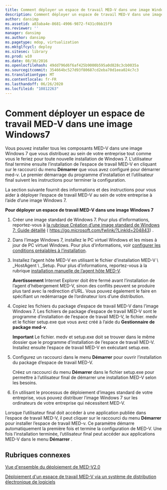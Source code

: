 ```yaml
---
title: Comment déployer un espace de travail MED-V dans une image Windows7
description: Comment déployer un espace de travail MED-V dans une image Windows7
author: dansimp
ms.assetid: a83aba4e-8681-4906-9872-f431c0bb15f9
ms.reviewer: ''
manager: dansimp
ms.author: dansimp
ms.pagetype: mdop, virtualization
ms.mktglfcycl: deploy
ms.sitesec: library
ms.prod: w10
ms.date: 08/30/2016
ms.openlocfilehash: 49dd796d6f6af425b9000b595a0d828c3cb0035a
ms.sourcegitcommit: 354664bc527d93f80687cd2eba70d1eea024c7c3
ms.translationtype: MT
ms.contentlocale: fr-FR
ms.lasthandoff: 06/26/2020
ms.locfileid: "10812263"
---
```

# Comment déployer un espace de travail MED-V dans une image Windows7


Vous pouvez installer tous les composants MED-V dans une image Windows 7 que vous distribuez au sein de votre entreprise tout comme vous le feriez pour toute nouvelle installation de Windows 7. L’utilisateur final termine ensuite l’installation de l’espace de travail MED-V en cliquant sur le raccourci du menu **Démarrer** que vous avez configuré pour démarrer med-v. Le premier démarrage du programme d’installation et l’utilisateur final suivent les instructions pour terminer la configuration.

La section suivante fournit des informations et des instructions pour vous aider à déployer l’espace de travail MED-V au sein de votre entreprise à l’aide d’une image Windows 7.

**Pour déployer un espace de travail MED-V dans une image Windows 7**

1.  Créer une image standard de Windows 7. Pour plus d’informations, reportez-vous à [la rubrique Création d’une image standard de Windows 7: Guide détaillé](https://go.microsoft.com/fwlink/?LinkId=204843) ( https://go.microsoft.com/fwlink/?LinkId=204843) .

2.  Dans l’image Windows 7, installez le PC virtuel Windows et les mises à jour de PC virtuel Windows. Pour plus d’informations, voir [configurer les conditions préalables à l’installation](configure-installation-prerequisites.md).

3.  Installez l’agent hôte MED-V en utilisant le fichier d’installation MED-V \ _HostAgent \ _Setup. Pour plus d’informations, reportez-vous à la rubrique [installation manuelle de l’agent hôte MED-V](how-to-manually-install-the-med-v-host-agent.md).

    **Avertissement**  Internet Explorer doit être fermé avant l’installation de l’agent d’hébergement MED-V, sinon des conflits peuvent se produire plus tard avec la redirection d’URL. Vous pouvez également le faire en spécifiant un redémarrage de l’ordinateur lors d’une distribution.

     

4.  Copiez les fichiers du package d’espace de travail MED-V dans l’image Windows 7. Les fichiers de package d’espace de travail MED-V sont le programme d’installation de l’espace de travail MED-V, le fichier. medv et le fichier setup.exe que vous avez créé à l’aide du **Gestionnaire de package med-v**.

    **Important**  Le fichier. medv et setup.exe doit se trouver dans le même dossier que le programme d’installation de l’espace de travail MED-V. Installez ensuite l’espace de travail MED-V en exécutant setup.exe.

     

5.  Configurez un raccourci dans le menu **Démarrer** pour ouvrir l’installation du package d’espace de travail MED-V.

    Créez un raccourci du menu **Démarrer** dans le fichier setup.exe pour permettre à l’utilisateur final de démarrer une installation MED-V selon les besoins.

6.  En utilisant le processus de déploiement d’images standard de votre entreprise, vous pouvez distribuer l’image Windows 7 sur les ordinateurs de votre entreprise qui nécessitent MED-V.

Lorsque l’utilisateur final doit accéder à une application publiée dans l’espace de travail MED-V, il peut cliquer sur le raccourci du menu **Démarrer** pour installer l’espace de travail MED-v. Ce paramètre démarre automatiquement la première fois et termine la configuration de MED-V. Une fois l’installation terminée, l’utilisateur final peut accéder aux applications MED-V dans le menu **Démarrer** .

## Rubriques connexes


[Vue d'ensemble du déploiement de MED-V2.0](med-v-20-deployment-overview.md)

[Déploiement d'un espace de travail MED-V via un système de distribution électronique de logiciels](how-to-deploy-a-med-v-workspace-through-an-electronic-software-distribution-system.md)

 

 





